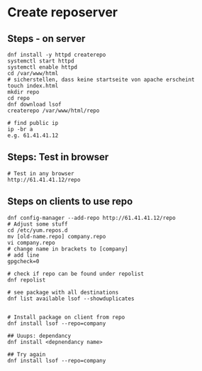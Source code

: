 # Create reposerver 

## Steps - on server 

```
dnf install -y httpd createrepo 
systemctl start httpd 
systemctl enable httpd 
cd /var/www/html
# sicherstellen, dass keine startseite von apache erscheint 
touch index.html
mkdir repo
cd repo 
dnf download lsof 
createrepo /var/www/html/repo 
```

```
# find public ip 
ip -br a
e.g. 61.41.41.12
```

## Steps: Test in browser

```
# Test in any browser 
http://61.41.41.12/repo
```

## Steps on clients to use repo 

```
dnf config-manager --add-repo http://61.41.41.12/repo
# Adjust some stuff 
cd /etc/yum.repos.d
mv [old-name.repo] company.repo
vi company.repo 
# change name in brackets to [company]
# add line 
gpgcheck=0 
```

```
# check if repo can be found under repolist
dnf repolist 
```

```
# see package with all destinations 
dnf list available lsof --showduplicates


# Install package on client from repo 
dnf install lsof --repo=company 

## Uuups: dependancy 
dnf install <depnendancy name>

## Try again 
dnf install lsof --repo=company 
```
